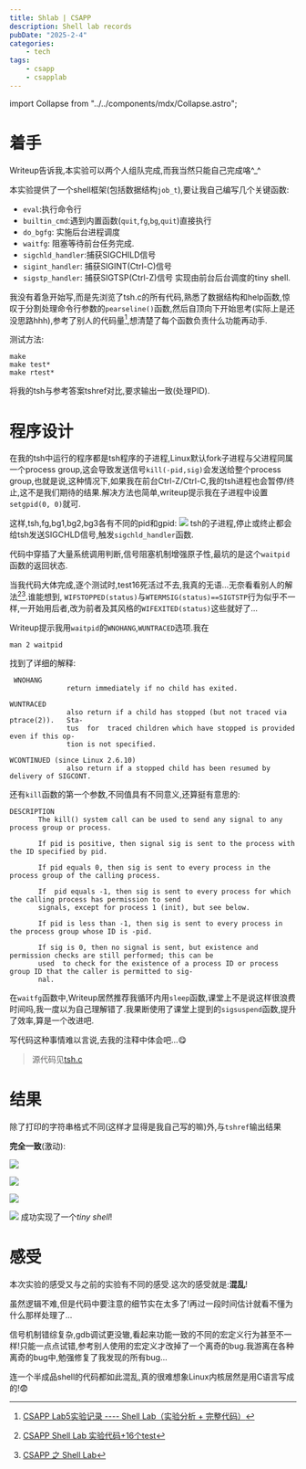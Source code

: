 ```yaml
---
title: Shlab | CSAPP
description: Shell lab records
pubDate: "2025-2-4"
categories:
    - tech
tags:
    - csapp
    - csapplab
---
```


import Collapse from "../../components/mdx/Collapse.astro";

# 着手
Writeup告诉我,本实验可以两个人组队完成,而我当然只能自己完成咯^_^

本实验提供了一个shell框架(包括数据结构`job_t`),要让我自己编写几个关键函数:
- `eval`:执行命令行
- `builtin_cmd`:遇到内置函数(`quit`,`fg`,`bg`,`quit`)直接执行
- `do_bgfg`: 实施后台进程调度
- `waitfg`: 阻塞等待前台任务完成.
- `sigchld_handler`:捕获SIGCHILD信号
- `sigint_handler`: 捕获SIGINT(Ctrl-C)信号
- `sigstp_handler`: 捕获SIGTSP(Ctrl-Z)信号
实现由前台后台调度的tiny shell.

我没有着急开始写,而是先浏览了tsh.c的所有代码,熟悉了数据结构和help函数,惊叹于分割处理命令行参数的`pearseline()`函数,然后自顶向下开始思考(实际上是还没思路hhh),参考了别人的代码量[^1],想清楚了每个函数负责什么功能再动手.


[^1]:[CSAPP Lab5实验记录 ---- Shell Lab（实验分析 + 完整代码）](https://blog.csdn.net/qq_37500516/article/details/120836083)

测试方法:
```shell
make
make test*
make rtest*
```
将我的tsh与参考答案tshref对比,要求输出一致(处理PID).

# 程序设计
在我的tsh中运行的程序都是tsh程序的子进程,Linux默认fork子进程与父进程同属一个process group,这会导致发送信号`kill(-pid,sig)`会发送给整个process group,也就是说,这种情况下,如果我在前台Ctrl-Z/Ctrl-C,我的tsh进程也会暂停/终止,这不是我们期待的结果.解决方法也简单,writeup提示我在子进程中设置`setgpid(0, 0)`就可.

这样,tsh,fg,bg1,bg2,bg3各有不同的pid和gpid:
![](attachments/Pasted%20image%2020250205152333.png)
tsh的子进程,停止或终止都会给tsh发送SIGCHLD信号,触发`sigchld_handler`函数.

代码中穿插了大量系统调用判断,信号阻塞机制增强原子性,最坑的是这个`waitpid`函数的返回状态.

当我代码大体完成,逐个测试时,test16死活过不去,我真的无语...无奈看看别人的解法[^2][^3].谁能想到, `WIFSTOPPED(status)`与`WTERMSIG(status)==SIGTSTP`行为似乎不一样,一开始用后者,改为前者及其风格的`WIFEXITED(status)`这些就好了...


[^2]:[CSAPP Shell Lab 实验代码+16个test](https://blog.csdn.net/weixin_45739365/article/details/113527531)
[^3]:[CSAPP 之 Shell Lab](https://blog.liuly.moe/posts/csapp-shell)


Writeup提示我用`waitpid`的`WNOHANG`,`WUNTRACED`选项.我在
```shell
man 2 waitpid
```
找到了详细的解释:
```
 WNOHANG
              return immediately if no child has exited.

WUNTRACED
              also return if a child has stopped (but not traced via ptrace(2)).   Sta‐
              tus  for  traced children which have stopped is provided even if this op‐
              tion is not specified.

WCONTINUED (since Linux 2.6.10)
              also return if a stopped child has been resumed by delivery of SIGCONT.
```
还有`kill`函数的第一个参数,不同值具有不同意义,还算挺有意思的:
```
DESCRIPTION
       The kill() system call can be used to send any signal to any process group or process.

       If pid is positive, then signal sig is sent to the process with the ID specified by pid.

       If pid equals 0, then sig is sent to every process in the process group of the calling process.

       If  pid equals -1, then sig is sent to every process for which the calling process has permission to send
       signals, except for process 1 (init), but see below.

       If pid is less than -1, then sig is sent to every process in the process group whose ID is -pid.

       If sig is 0, then no signal is sent, but existence and permission checks are still performed; this can be
       used  to check for the existence of a process ID or process group ID that the caller is permitted to sig‐
       nal.
```

在`waitfg`函数中,Writeup居然推荐我循环内用`sleep`函数,课堂上不是说这样很浪费时间吗,我一度以为自己理解错了.我果断使用了课堂上提到的`sigsuspend`函数,提升了效率,算是一个改进吧.


写代码这种事情难以言说,去我的注释中体会吧...😋

> 源代码见[tsh.c](https://github.com/PrekrasnoyeDalekov/CS-APP/blob/main/labs/shlab/tsh.c)

# 结果
除了打印的字符串格式不同(这样才显得是我自己写的嘛)外,与`tshref`输出结果

**完全一致**(激动):

![](attachments/Pasted%20image%2020250205143726.png)

![](attachments/Pasted%20image%2020250205143737.png)

![](attachments/Pasted%20image%2020250205144605.png)

![](attachments/Pasted%20image%2020250205144644.png)
成功实现了一个*tiny shell*!

# 感受
本次实验的感受又与之前的实验有不同的感受.这次的感受就是:**混乱**!

虽然逻辑不难,但是代码中要注意的细节实在太多了!再过一段时间估计就看不懂为什么那样处理了...

信号机制错综复杂,gdb调试更没辙,看起来功能一致的不同的宏定义行为甚至不一样!只能一点点试错,参考别人使用的宏定义才改掉了一个离奇的bug.我游离在各种离奇的bug中,勉强修复了我发现的所有bug...

连一个半成品shell的代码都如此混乱,真的很难想象Linux内核居然是用C语言写成的!😨